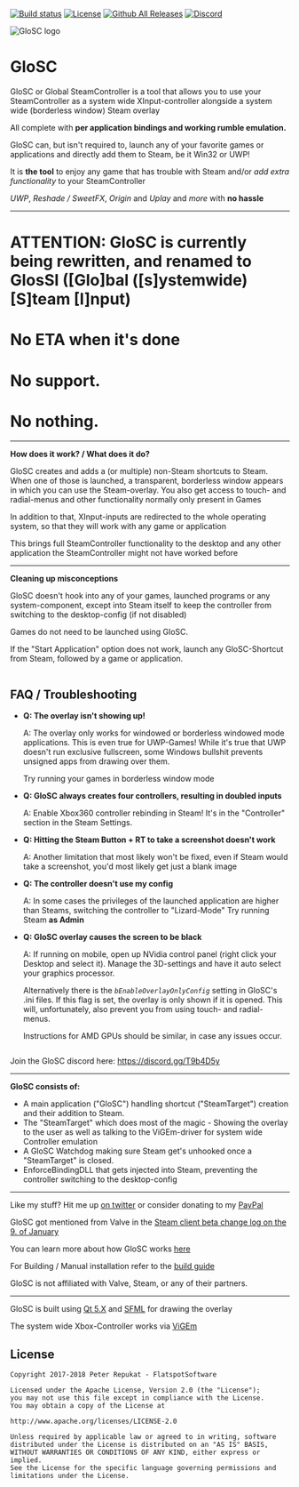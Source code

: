 [![Build status](https://ci.appveyor.com/api/projects/status/ph7g8xcct9hab6fp?svg=true)](https://ci.appveyor.com/project/Alia5/glosc) [![License](https://img.shields.io/badge/License-Apache%202.0-blue.svg)](https://opensource.org/licenses/Apache-2.0) [![Github All Releases](https://img.shields.io/github/downloads/Alia5/GloSC/total.svg)]() [![Discord](https://img.shields.io/discord/368823110817808384.svg)](https://discord.gg/T9b4D5y)


![GloSC logo](https://github.com/Alia5/GloSC/blob/master/GloSC_Icon_small.png?raw=true "GloSC logo")

# GloSC

GloSC or Global SteamController is a tool that allows you to use your SteamController as a system wide XInput-controller alongside a system wide (borderless window) Steam overlay

All complete with **per application bindings and working rumble emulation.**

GloSC can, but isn't required to, launch any of your favorite games or applications and directly add them to Steam, be it Win32 or UWP!

It is **the tool** to enjoy any game that has trouble with Steam and/or *add extra functionality* to your SteamController

*UWP*, *Reshade / SweetFX*, *Origin* and *Uplay* and *more* with **no hassle**

---

# ATTENTION: GloSC is currently being rewritten, and renamed to GlosSI ([Glo]bal ([s]ystemwide) [S]team [I]nput)
# No ETA when it's done
# No support.
# No nothing.

---

**How does it work? / What does it do?**

GloSC creates and adds a (or multiple) non-Steam shortcuts to Steam. When one of those is launched, a transparent, borderless window appears in which you can use the Steam-overlay. You also get access to touch- and radial-menus and other functionality normally only present in Games

In addition to that, XInput-inputs are redirected to the whole operating system, so that they will work with any game or application

This brings full SteamController functionality to the desktop and any other application the SteamController might not have worked before

---

**Cleaning up misconceptions**

GloSC doesn't hook into any of your games, launched programs or any system-component, except into Steam itself to keep the controller from switching to the desktop-config (if not disabled)

Games do not need to be launched using GloSC.  

If the "Start Application" option does not work, launch any GloSC-Shortcut from Steam, followed by a game or application.


```
```

## FAQ / Troubleshooting

* **Q: The overlay isn't showing up!**

  A: The overlay only works for windowed or borderless windowed mode applications.
     This is even true for UWP-Games! While it's true that UWP doesn't run exclusive fullscreen, some Windows bullshit prevents unsigned apps from drawing over them.
     
     Try running your games in borderless window mode

* **Q: GloSC always creates four controllers, resulting in doubled inputs**

  A: Enable Xbox360 controller rebinding in Steam! It's in the "Controller" section in the Steam Settings. 

* **Q: Hitting the Steam Button + RT to take a screenshot doesn't work**

  A: Another limitation that most likely won't be fixed, even if Steam would take a screenshot, you'd most likely get just a blank image

* **Q: The controller doesn't use my config**

    A: In some cases the privileges of the launched application are higher than Steams, switching the controller to "Lizard-Mode"
    Try running Steam **as Admin**
    
* **Q: GloSC overlay causes the screen to be black**

  A: If running on mobile, open up NVidia control panel (right click your Desktop and select it). Manage the 3D-settings and have it auto select your graphics processor.

  Alternatively there is the _`bEnableOverlayOnlyConfig`_ setting in GloSC's .ini files.
  If this flag is set, the overlay is only shown if it is opened.
  This will, unfortunately, also prevent you from using touch- and radial-menus.

  Instructions for AMD GPUs should be similar, in case any issues occur.        
     
```
```

Join the GloSC discord here: https://discord.gg/T9b4D5y

---

**GloSC consists of:**
 
 * A main application ("GloSC") handling shortcut ("SteamTarget") creation and their addition to Steam.
 * The "SteamTarget" which does most of the magic - Showing the overlay to the user as well as talking to the ViGEm-driver for system wide Controller emulation
 * A GloSC Watchdog making sure Steam get's unhooked once a "SteamTarget" is closed.
 * EnforceBindingDLL that gets injected into Steam, preventing the controller switching to the desktop-config

---

Like my stuff? Hit me up [on twitter](https://twitter.com/Flatspotpics) or consider donating to my [PayPal](https://www.paypal.me/Flatspotpics)

GloSC got mentioned from Valve in the [Steam client beta change log on the 9. of January](https://twitter.com/flatspotpics/status/818697837055770624)

You can learn more about how GloSC works [here](https://behind.flatspot.pictures/third-party-steam-controller-software-part2-my-take-on-it/)

For Building / Manual installation refer to the [build guide](https://github.com/Alia5/GloSC/blob/master/Build_Install.md)

GloSC is not affiliated with Valve, Steam, or any of their partners.

---

GloSC is built using [Qt 5.X](https://www.qt.io/) and [SFML](http://www.sfml-dev.org/) for drawing the overlay

The system wide Xbox-Controller works via [ViGEm](https://github.com/nefarius/ViGEm)


## License

```
Copyright 2017-2018 Peter Repukat - FlatspotSoftware

Licensed under the Apache License, Version 2.0 (the "License");
you may not use this file except in compliance with the License.
You may obtain a copy of the License at

http://www.apache.org/licenses/LICENSE-2.0

Unless required by applicable law or agreed to in writing, software
distributed under the License is distributed on an "AS IS" BASIS,
WITHOUT WARRANTIES OR CONDITIONS OF ANY KIND, either express or implied.
See the License for the specific language governing permissions and
limitations under the License.
```
